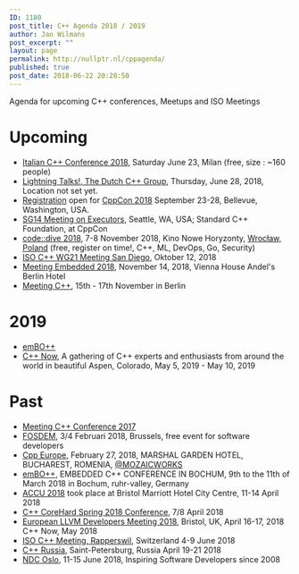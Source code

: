 ```yaml
---
ID: 1180
post_title: C++ Agenda 2018 / 2019
author: Jan Wilmans
post_excerpt: ""
layout: page
permalink: http://nullptr.nl/cppagenda/
published: true
post_date: 2018-06-22 20:28:50
---
```

Agenda for upcoming C++ conferences, Meetups and ISO Meetings

# Upcoming

*   [Italian C++ Conference 2018][1], Saturday June 23, Milan (free, size : ~160 people)
*   [Lightning Talks!, The Dutch C++ Group][2], Thursday, June 28, 2018, Location not set yet.
*   [Registration][3] open for [CppCon 2018][4] September 23-28, Bellevue, Washington, USA.
*   [SG14 Meeting on Executors][5], Seattle, WA, USA; Standard C++ Foundation, at CppCon
*   [code::dive 2018][6], 7-8 November 2018, Kino Nowe Horyzonty, [Wrocław, Poland][7] (free, register on time!, C++, ML, DevOps, Go, Security)
*   [ISO C++ WG21 Meeting San Diego][8], Oktober 12, 2018
*   [Meeting Embedded 2018][9], November 14, 2018, Vienna House Andel's Berlin Hotel
*   [Meeting C++][10], 15th - 17th November in Berlin

# 2019

*   [emBO++][11]
*   [C++ Now][12], A gathering of C++ experts and enthusiasts from around the world in beautiful Aspen, Colorado, May 5, 2019 - May 10, 2019

# Past

*   [Meeting C++ Conference 2017][13]
*   [FOSDEM][14], 3/4 Februari 2018, Brussels, free event for software developers
*   [Cpp Europe][15], February 27, 2018, MARSHAL GARDEN HOTEL, BUCHAREST, ROMENIA, [@MOZAICWORKS][16]
*   [emBO++][11], EMBEDDED C++ CONFERENCE IN BOCHUM, 9th to the 11th of March 2018 in Bochum, ruhr-valley, Germany
*   [ACCU 2018][17] took place at Bristol Marriott Hotel City Centre, 11-14 April 2018
*   [C++ CoreHard Spring 2018 Сonference][18], 7/8 April 2018
*   [European LLVM Developers Meeting 2018][19], Bristol, UK, April 16-17, 2018 C++ Now, May 2018
*   [ISO C++ Meeting, Rapperswil][20], Switzerland 4-9 June 2018
*   [C++ Russia][21], Saint-Petersburg, Russia April 19-21 2018
*   [NDC Oslo][22], 11-15 June 2018, Inspiring Software Developers since 2008

 [1]: https://www.italiancpp.org/event/itcppcon18/
 [2]: https://www.meetup.com/The-Dutch-Cpp-Group/events/251860695/?rv=me1&_xtd=gatlbWFpbF9jbGlja9oAJGU4ZTdiNDI2LThkNGUtNDYwZS1iMjJmLTEwYzkzMWY0MTU0ZQ&_af=event&_af_eid=251860695&https=on
 [3]: https://www.eventbrite.com/e/cppcon-2018-registration-38781666007
 [4]: https://cppcon.org/
 [5]: https://isocpp.org/std/meetings-and-participation/upcoming-meetings
 [6]: http://codedive.pl/
 [7]: https://www.google.nl/maps/place/Wroc%C5%82aw,+Poland/data=!4m2!3m1!1s0x470fe9c2d4b58abf:0xb70956aec205e0f5?sa=X&ved=0ahUKEwib2cvFgOjbAhUM16QKHaBIDeEQ8gEI0wEwEQ
 [8]: http://open-std.org/JTC1/SC22/WG21/docs/papers/2018/n4715.pdf
 [9]: https://meetingembedded.com/2018/
 [10]: http://meetingcpp.com/
 [11]: https://www.embo.io/
 [12]: http://cppnow.org/
 [13]: http://meetingcpp.com/2017/
 [14]: https://fosdem.org/2018/
 [15]: https://cppeurope.com/
 [16]: https://twitter.com/@mozaicworks
 [17]: https://conference.accu.org/2018/accu2018.html
 [18]: http://conference.corehard.by/
 [19]: http://llvm.org/devmtg/2018-04/
 [20]: http://open-std.org/JTC1/SC22/WG21/docs/papers/2018/n4745.html
 [21]: http://cppconf.ru/
 [22]: https://ndcoslo.com/